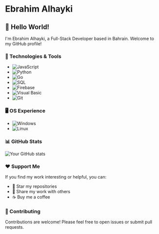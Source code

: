 # Ebrahim Alhayki

## 👋 Hello World! 

I'm Ebrahim Alhayki, a Full-Stack Developer based in Bahrain. Welcome to my GitHub profile!

### 🔧 Technologies & Tools

- ![JavaScript](https://img.shields.io/badge/JavaScript-F7DF1E?logo=javascript&logoColor=black&style=flat)
- ![Python](https://img.shields.io/badge/Python-3776AB?logo=python&logoColor=white&style=flat)
- ![Go](https://img.shields.io/badge/Go-00ADD8?logo=go&logoColor=white&style=flat)
- ![SQL](https://img.shields.io/badge/SQL-4479A1?logo=sql&logoColor=white&style=flat)
- ![Firebase](https://img.shields.io/badge/Firebase-FFCA28?logo=firebase&logoColor=black&style=flat)
- ![Visual Basic](https://img.shields.io/badge/Visual_Basic-9457A1?logo=visual-studio&logoColor=white&style=flat)
- ![Git](https://img.shields.io/badge/Git-F05032?logo=git&logoColor=white&style=flat)

### 🖥️ OS Experience
- ![Windows](https://img.shields.io/badge/Windows-0078D6?logo=windows&logoColor=white&style=flat)
- ![Linux](https://img.shields.io/badge/Linux-FCC624?logo=linux&logoColor=black&style=flat)

### 📊 GitHub Stats

![Your GitHub stats](https://github-readme-stats.vercel.app/api?username=ebr4alhayki&show_icons=true&theme=radical)

### ❤️ Support Me

If you find my work interesting or helpful, you can:

- 🌟 Star my repositories
- 📢 Share my work with others
- ☕️ Buy me a coffee

### 🤝 Contributing

Contributions are welcome! Please feel free to open issues or submit pull requests.

